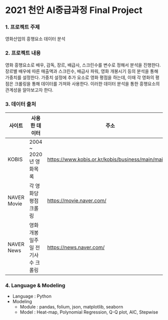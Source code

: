 # 2021 천안 AI중급과정 Final Project

### 1. 프로젝트 주제
영화산업의 흥행요소 데이터 분석

### 2. 프로젝트 내용
영화 흥행요소로 배우, 감독, 장르, 배급사, 스크린수를 변수로 정해서 분석을 진행한다.
장르별 배우에 따른 매출액과 스크린수, 배급사 파워, 영화 개봉시기 등의 분석을 통해 가중치를 설정한다.
가중치 설정에 추가 요소로 영화 평점을 하는데, 이때 각 영화의 평점은 크롤링을 통해 데이터를 가져와 사용한다.
이러한 데이터 분석을 통한 흥행요소의 관계성을 알아보고자 한다.

### 3. 데이터 출처
|사이트|사용한 데이터|주소|
|---|---|---|
|KOBIS|2004 ~ 2020년 영화목록|https://www.kobis.or.kr/kobis/business/main/main.do|
|NAVER Movie|각 영화당 평점 크롤링|https://movie.naver.com/|
|NAVER News|영화 개봉 일주일 전 기사수 크롤링|https://news.naver.com/|

### 4. Language & Modeling
- Language : Python
- Modeling
  - Module : pandas, folium, json, matplotlib, seaborn
  - Model : Heat-map, Polynomial Regression, Q-Q plot, AIC, Stepwise
